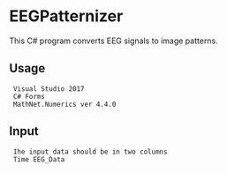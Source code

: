 # EEGPatternizer
This C# program converts EEG signals to image patterns. 

## Usage
```
 Visual Studio 2017
 C# Forms
 MathNet.Numerics ver 4.4.0 
```

## Input
```
 Ihe input data should be in two columns
 Time EEG_Data
```



